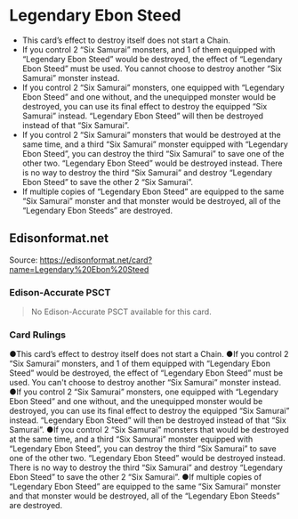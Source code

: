 # Legendary Ebon Steed

*   This card’s effect to destroy itself does not start a Chain.
*   If you control 2 “Six Samurai” monsters, and 1 of them equipped with “Legendary Ebon Steed” would be destroyed, the effect of “Legendary Ebon Steed” must be used. You cannot choose to destroy another “Six Samurai” monster instead.
*   If you control 2 “Six Samurai” monsters, one equipped with “Legendary Ebon Steed” and one without, and the unequipped monster would be destroyed, you can use its final effect to destroy the equipped “Six Samurai” instead. “Legendary Ebon Steed” will then be destroyed instead of that “Six Samurai”.
*   If you control 2 “Six Samurai” monsters that would be destroyed at the same time, and a third “Six Samurai” monster equipped with “Legendary Ebon Steed”, you can destroy the third “Six Samurai” to save one of the other two. “Legendary Ebon Steed” would be destroyed instead. There is no way to destroy the third “Six Samurai” and destroy “Legendary Ebon Steed” to save the other 2 “Six Samurai”.
*   If multiple copies of “Legendary Ebon Steed” are equipped to the same “Six Samurai” monster and that monster would be destroyed, all of the “Legendary Ebon Steeds” are destroyed.

## Edisonformat.net

Source: https://edisonformat.net/card?name=Legendary%20Ebon%20Steed

### Edison-Accurate PSCT

> No Edison-Accurate PSCT available for this card.

### Card Rulings

●This card’s effect to destroy itself does not start a Chain.
●If you control 2 “Six Samurai” monsters, and 1 of them equipped with “Legendary Ebon Steed” would be destroyed, the effect of “Legendary Ebon Steed” must be used. You can't choose to destroy another “Six Samurai” monster instead.
●If you control 2 “Six Samurai” monsters, one equipped with “Legendary Ebon Steed” and one without, and the unequipped monster would be destroyed, you can use its final effect to destroy the equipped “Six Samurai” instead. “Legendary Ebon Steed” will then be destroyed instead of that “Six Samurai”.
●If you control 2 “Six Samurai” monsters that would be destroyed at the same time, and a third “Six Samurai” monster equipped with “Legendary Ebon Steed”, you can destroy the third “Six Samurai” to save one of the other two. “Legendary Ebon Steed” would be destroyed instead. There is no way to destroy the third “Six Samurai” and destroy “Legendary Ebon Steed” to save the other 2 “Six Samurai”.
●If multiple copies of “Legendary Ebon Steed” are equipped to the same “Six Samurai” monster and that monster would be destroyed, all of the “Legendary Ebon Steeds” are destroyed.
            